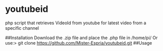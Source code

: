 # youtubeid
php script that retrieves VideoId from youtube for latest video from a specific channel

##Installation
Download the .zip file and place the .php file in /home/pi/
Or use:> git clone https://github.com/Mister-Espria/youtubeid.git
##Usage
